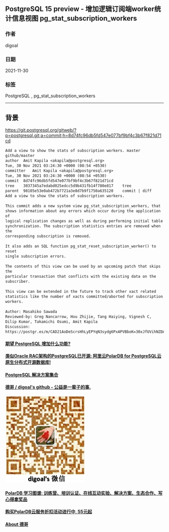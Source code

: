 ## PostgreSQL 15 preview - 增加逻辑订阅端worker统计信息视图 pg_stat_subscription_workers     
                
### 作者                
digoal                
                
### 日期                
2021-11-30               
                
### 标签             
PostgreSQL , pg_stat_subscription_workers     
              
----              
              
## 背景     
  
https://git.postgresql.org/gitweb/?p=postgresql.git;a=commit;h=8d74fc96db5fd547e077bf9bf4c3b67f821d71cd  
  
  
```  
Add a view to show the stats of subscription workers. master github/master  
author	Amit Kapila <akapila@postgresql.org>	  
Tue, 30 Nov 2021 03:24:30 +0000 (08:54 +0530)  
committer	Amit Kapila <akapila@postgresql.org>	  
Tue, 30 Nov 2021 03:24:30 +0000 (08:54 +0530)  
commit	8d74fc96db5fd547e077bf9bf4c3b67f821d71cd  
tree	3037345a7edabd025edcc5d9b431fb14f780e817	tree  
parent	98105e53e0ab472b7721a3e8d7b9f1750a635120	commit | diff  
Add a view to show the stats of subscription workers.  
  
This commit adds a new system view pg_stat_subscription_workers, that  
shows information about any errors which occur during the application of  
logical replication changes as well as during performing initial table  
synchronization. The subscription statistics entries are removed when the  
corresponding subscription is removed.  
  
It also adds an SQL function pg_stat_reset_subscription_worker() to reset  
single subscription errors.  
  
The contents of this view can be used by an upcoming patch that skips the  
particular transaction that conflicts with the existing data on the  
subscriber.  
  
This view can be extended in the future to track other xact related  
statistics like the number of xacts committed/aborted for subscription  
workers.  
  
Author: Masahiko Sawada  
Reviewed-by: Greg Nancarrow, Hou Zhijie, Tang Haiying, Vignesh C, Dilip Kumar, Takamichi Osumi, Amit Kapila  
Discussion: https://postgr.es/m/CAD21AoDeScrsHhLyEPYqN3sydg6PxAPVBboK=30xJfUVihNZDA@mail.gmail.com  
```  
  
  
  
  
#### [期望 PostgreSQL 增加什么功能?](https://github.com/digoal/blog/issues/76 "269ac3d1c492e938c0191101c7238216")
  
  
#### [类似Oracle RAC架构的PostgreSQL已开源: 阿里云PolarDB for PostgreSQL云原生分布式开源数据库!](https://github.com/ApsaraDB/PolarDB-for-PostgreSQL "57258f76c37864c6e6d23383d05714ea")
  
  
#### [PostgreSQL 解决方案集合](https://yq.aliyun.com/topic/118 "40cff096e9ed7122c512b35d8561d9c8")
  
  
#### [德哥 / digoal's github - 公益是一辈子的事.](https://github.com/digoal/blog/blob/master/README.md "22709685feb7cab07d30f30387f0a9ae")
  
  
![digoal's wechat](../pic/digoal_weixin.jpg "f7ad92eeba24523fd47a6e1a0e691b59")
  
  
#### [PolarDB 学习图谱: 训练营、培训认证、在线互动实验、解决方案、生态合作、写心得拿奖品](https://www.aliyun.com/database/openpolardb/activity "8642f60e04ed0c814bf9cb9677976bd4")
  
  
#### [购买PolarDB云服务折扣活动进行中, 55元起](https://www.aliyun.com/activity/new/polardb-yunparter?userCode=bsb3t4al "e0495c413bedacabb75ff1e880be465a")
  
  
#### [About 德哥](https://github.com/digoal/blog/blob/master/me/readme.md "a37735981e7704886ffd590565582dd0")
  

